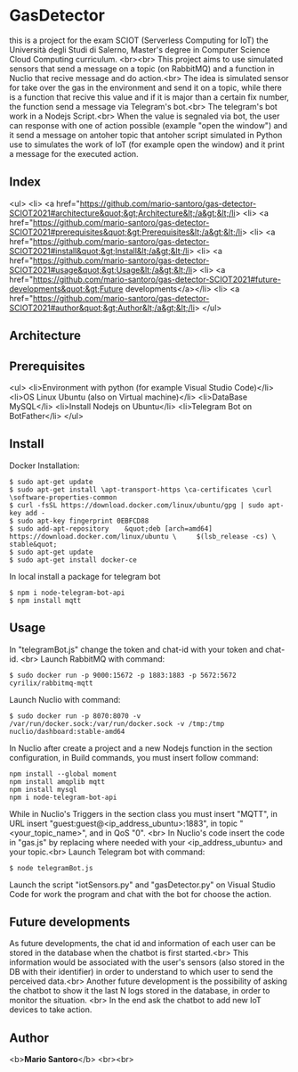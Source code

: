 # GasDetector

this is a project for the exam SCIOT (Serverless Computing for IoT) the Università degli Studi di Salerno, Master&#39;s degree in Computer Science Cloud Computing curriculum.
&lt;br&gt;&lt;br&gt;
This project aims to use simulated sensors that send a message on a topic (on RabbitMQ) and a function in Nuclio that recive message and do action.&lt;br&gt;
The idea is simulated sensor for take over the gas in the environment and send it on a topic, while there is a function that recive this value and if it is major than a certain fix number, the function send a message via Telegram&#39;s bot.&lt;br&gt;
The telegram&#39;s bot work in a Nodejs Script.&lt;br&gt;
When the value is segnaled via bot, the user can response with one of action possible (example &quot;open the window&quot;) and it send a message on antoher topic that antoher script simulated in Python use to simulates the work of IoT (for example open the window) and it print a message for the executed action.

## Index

&lt;ul&gt;
    &lt;li&gt; &lt;a href=&quot;https://github.com/mario-santoro/gas-detector-SCIOT2021#architecture&quot;&gt;Architecture&lt;/a&gt;&lt;/li&gt;
    &lt;li&gt; &lt;a href=&quot;https://github.com/mario-santoro/gas-detector-SCIOT2021#prerequisites&quot;&gt;Prerequisites&lt;/a&gt;&lt;/li&gt;
    &lt;li&gt; &lt;a href=&quot;https://github.com/mario-santoro/gas-detector-SCIOT2021#install&quot;&gt;Install&lt;/a&gt;&lt;/li&gt;
    &lt;li&gt; &lt;a href=&quot;https://github.com/mario-santoro/gas-detector-SCIOT2021#usage&quot;&gt;Usage&lt;/a&gt;&lt;/li&gt;
    &lt;li&gt; &lt;a href=&quot;https://github.com/mario-santoro/gas-detector-SCIOT2021#future-developments&quot;&gt;Future developments&lt;/a&gt;&lt;/li&gt;
    &lt;li&gt; &lt;a href=&quot;https://github.com/mario-santoro/gas-detector-SCIOT2021#author&quot;&gt;Author&lt;/a&gt;&lt;/li&gt;
&lt;/ul&gt;

## Architecture

## Prerequisites

&lt;ul&gt;
  &lt;li&gt;Environment with python (for example Visual Studio Code)&lt;/li&gt;
  &lt;li&gt;OS Linux Ubuntu (also on Virtual machine)&lt;/li&gt;
  &lt;li&gt;DataBase MySQL&lt;/li&gt;
  &lt;li&gt;Install Nodejs on Ubuntu&lt;/li&gt;
  &lt;li&gt;Telegram Bot on BotFather&lt;/li&gt;
&lt;/ul&gt;

## Install

Docker Installation:

```console
$ sudo apt-get update
$ sudo apt-get install \apt-transport-https \ca-certificates \curl \software-properties-common
$ curl -fsSL https://download.docker.com/linux/ubuntu/gpg | sudo apt-key add -
$ sudo apt-key fingerprint 0EBFCD88
$ sudo add-apt-repository    &quot;deb [arch=amd64] https://download.docker.com/linux/ubuntu \     $(lsb_release -cs) \ stable&quot;
$ sudo apt-get update
$ sudo apt-get install docker-ce
```

In local install a package for telegram bot

```console
$ npm i node-telegram-bot-api
$ npm install mqtt
```

## Usage

In &quot;telegramBot.js&quot; change the token and chat-id with your token and chat-id. &lt;br&gt;
Launch RabbitMQ with command:

```console
$ sudo docker run -p 9000:15672 -p 1883:1883 -p 5672:5672  cyrilix/rabbitmq-mqtt
```

Launch Nuclio with command:

```console
$ sudo docker run -p 8070:8070 -v /var/run/docker.sock:/var/run/docker.sock -v /tmp:/tmp nuclio/dashboard:stable-amd64
```

In Nuclio after create a project and a new Nodejs function in the section configuration, in Build commands, you must insert follow command:

```console
npm install --global moment
npm install amqplib mqtt
npm install mysql
npm i node-telegram-bot-api
```

While in Nuclio&#39;s Triggers in the section class you must insert &quot;MQTT&quot;, in URL insert &quot;guest:guest@&lt;ip_address_ubuntu&gt;:1883&quot;, in topic &quot;&lt;your_topic_name&gt;&quot;, and in 
QoS &quot;0&quot;. &lt;br&gt;
In Nuclio&#39;s code insert the code in &quot;gas.js&quot; by replacing where needed with your &lt;ip_address_ubuntu&gt; and your topic.&lt;br&gt;
Launch Telegram bot with command:

```console
$ node telegramBot.js
```

Launch the script &quot;iotSensors.py&quot; and &quot;gasDetector.py&quot; on Visual Studio Code for work the program and chat with the bot for choose the action.

## Future developments

As future developments, the chat id and information of each user can be stored in the database when the chatbot is first started.&lt;br&gt;
This information would be associated with the user&#39;s sensors (also stored in the DB with their identifier) in order to understand to which user to send the perceived data.&lt;br&gt;
Another future development is the possibility of asking the chatbot to show it the last N logs stored in the database, in order to monitor the situation. &lt;br&gt;
In the end ask the chatbot to add new IoT devices to take action.

## Author

&lt;b&gt;**Mario Santoro**&lt;/b&gt; &lt;br&gt;&lt;br&gt;
